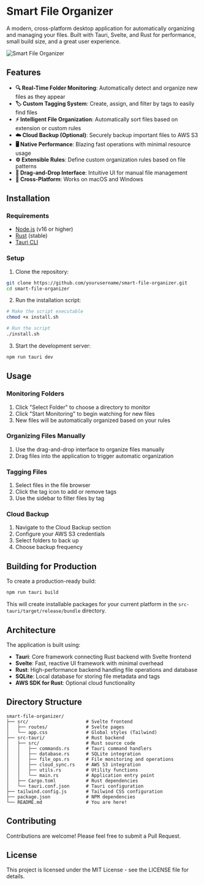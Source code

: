 # Smart File Organizer

A modern, cross-platform desktop application for automatically organizing and managing your files. Built with Tauri, Svelte, and Rust for performance, small build size, and a great user experience.

![Smart File Organizer](https://via.placeholder.com/800x450.png?text=Smart+File+Organizer)

## Features

- **🔍 Real-Time Folder Monitoring**: Automatically detect and organize new files as they appear
- **🏷️ Custom Tagging System**: Create, assign, and filter by tags to easily find files
- **⚡ Intelligent File Organization**: Automatically sort files based on extension or custom rules
- **☁️ Cloud Backup (Optional)**: Securely backup important files to AWS S3
- **🖥️ Native Performance**: Blazing fast operations with minimal resource usage
- **⚙️ Extensible Rules**: Define custom organization rules based on file patterns
- **🧩 Drag-and-Drop Interface**: Intuitive UI for manual file management
- **🔄 Cross-Platform**: Works on macOS and Windows

## Installation

### Requirements

- [Node.js](https://nodejs.org/) (v16 or higher)
- [Rust](https://www.rust-lang.org/tools/install) (stable)
- [Tauri CLI](https://tauri.app/v1/guides/getting-started/prerequisites)

### Setup

1. Clone the repository:

```bash
git clone https://github.com/yourusername/smart-file-organizer.git
cd smart-file-organizer
```

2. Run the installation script:

```bash
# Make the script executable
chmod +x install.sh

# Run the script
./install.sh
```

3. Start the development server:

```bash
npm run tauri dev
```

## Usage

### Monitoring Folders

1. Click "Select Folder" to choose a directory to monitor
2. Click "Start Monitoring" to begin watching for new files
3. New files will be automatically organized based on your rules

### Organizing Files Manually

1. Use the drag-and-drop interface to organize files manually
2. Drag files into the application to trigger automatic organization

### Tagging Files

1. Select files in the file browser
2. Click the tag icon to add or remove tags
3. Use the sidebar to filter files by tag

### Cloud Backup

1. Navigate to the Cloud Backup section
2. Configure your AWS S3 credentials
3. Select folders to back up
4. Choose backup frequency

## Building for Production

To create a production-ready build:

```bash
npm run tauri build
```

This will create installable packages for your current platform in the `src-tauri/target/release/bundle` directory.

## Architecture

The application is built using:

- **Tauri**: Core framework connecting Rust backend with Svelte frontend
- **Svelte**: Fast, reactive UI framework with minimal overhead
- **Rust**: High-performance backend handling file operations and database
- **SQLite**: Local database for storing file metadata and tags
- **AWS SDK for Rust**: Optional cloud functionality

## Directory Structure

```
smart-file-organizer/
├── src/                     # Svelte frontend
│   ├── routes/              # Svelte pages
│   └── app.css              # Global styles (Tailwind)
├── src-tauri/               # Rust backend
│   ├── src/                 # Rust source code
│   │   ├── commands.rs      # Tauri command handlers
│   │   ├── database.rs      # SQLite integration
│   │   ├── file_ops.rs      # File monitoring and operations
│   │   ├── cloud_sync.rs    # AWS S3 integration
│   │   ├── utils.rs         # Utility functions
│   │   └── main.rs          # Application entry point
│   ├── Cargo.toml           # Rust dependencies
│   └── tauri.conf.json      # Tauri configuration
├── tailwind.config.js       # Tailwind CSS configuration
├── package.json             # NPM dependencies
└── README.md                # You are here!
```

## Contributing

Contributions are welcome! Please feel free to submit a Pull Request.

## License

This project is licensed under the MIT License - see the LICENSE file for details.
